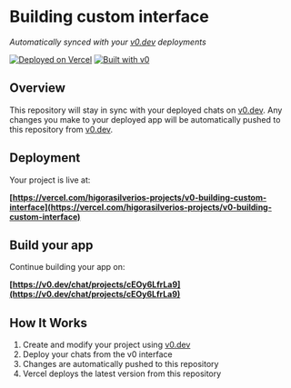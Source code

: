 # Building custom interface

*Automatically synced with your [v0.dev](https://v0.dev) deployments*

[![Deployed on Vercel](https://img.shields.io/badge/Deployed%20on-Vercel-black?style=for-the-badge&logo=vercel)](https://vercel.com/higorasilverios-projects/v0-building-custom-interface)
[![Built with v0](https://img.shields.io/badge/Built%20with-v0.dev-black?style=for-the-badge)](https://v0.dev/chat/projects/cEOy6LfrLa9)

## Overview

This repository will stay in sync with your deployed chats on [v0.dev](https://v0.dev).
Any changes you make to your deployed app will be automatically pushed to this repository from [v0.dev](https://v0.dev).

## Deployment

Your project is live at:

**[https://vercel.com/higorasilverios-projects/v0-building-custom-interface](https://vercel.com/higorasilverios-projects/v0-building-custom-interface)**

## Build your app

Continue building your app on:

**[https://v0.dev/chat/projects/cEOy6LfrLa9](https://v0.dev/chat/projects/cEOy6LfrLa9)**

## How It Works

1. Create and modify your project using [v0.dev](https://v0.dev)
2. Deploy your chats from the v0 interface
3. Changes are automatically pushed to this repository
4. Vercel deploys the latest version from this repository